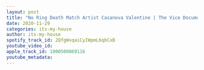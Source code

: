 ```yaml
---
layout: post
title: "No Ring Death Match Artist Casanova Valentine | The Vice Documentary Changed Everything | #7"
date: 2020-11-29
categories: its-my-house
author: its-my-house
spotify_track_id: 2QfgWvqaiCyIWpmL6qbCxB
youtube_video_id: 
apple_track_id: 1000500869116
youtube_metadata: 
---
```

